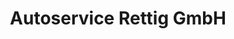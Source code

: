 ---
title: "Autoservice Rettig GmbH"
url: /niederkassel/autoservice-rettig-gmbh/
shop: Autowerkstatt
---